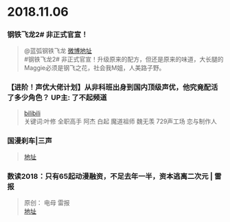 # 2018.11.06



### 钢铁飞龙2# 非正式官宣！
> @蓝弧钢铁飞龙  [微博地址](https://weibo.com/6246225959/H1qy9c53W)  
>#钢铁飞龙2# 非正式官宣！升级原来的配方，但还是原来的味道，大长腿的Maggie必须是钢飞之花，社会我M姐，人美路子野。 ​​​​  


### 【进阶！声优大佬计划】从非科班出身到国内顶级声优，他究竟配活了多少角色？ UP主: 了不起频道
> [bilibili](https://www.bilibili.com/video/av35383646)  
>关键词:叶修  全职高手 阿杰 白起 魔道祖师 魏无羡 729声工场 恋与制作人  
 
### 国漫刹车|三声

>[地址](https://mp.weixin.qq.com/s/LoEcWgS4Ka6sHrmEf1fFZw)  

### 数读2018：只有65起动漫融资，不足去年一半，资本逃离二次元 | 雷报
>原创： 电母 雷报  
>[地址](https://mp.weixin.qq.com/s/DHR1LujIgsZ69R5-yDNvQQ)  